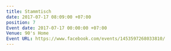```yaml
---
title: Stammtisch
date: 2017-07-17 08:09:00 +07:00
position: 7
Event date: 2017-07-17 00:00:00 +07:00
Venue: 90's Home
Event URL: https://www.facebook.com/events/1453597268033810/
---
```


